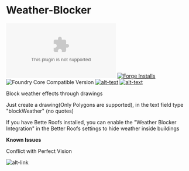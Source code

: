 # Weather-Blocker

![Latest Release Download Count](https://img.shields.io/github/downloads/theripper93/Weather-Blocker/latest/module.zip?color=2b82fc&label=DOWNLOADS&style=for-the-badge) [![Forge Installs](https://img.shields.io/badge/dynamic/json?label=Forge%20Installs&query=package.installs&suffix=%25&url=https%3A%2F%2Fforge-vtt.com%2Fapi%2Fbazaar%2Fpackage%2Fweatherblock&colorB=03ff1c&style=for-the-badge)](https://forge-vtt.com/bazaar#package=weatherblock) ![Foundry Core Compatible Version](https://img.shields.io/badge/dynamic/json.svg?url=https%3A%2F%2Fraw.githubusercontent.com%2Ftheripper93%2FWeather-Blocker%2Fmain%2Fmodule.json&label=Foundry%20Version&query=$.compatibleCoreVersion&colorB=orange&style=for-the-badge) [![alt-text](https://img.shields.io/badge/-Patreon-%23ff424d?style=for-the-badge)](https://www.patreon.com/theripper93) [![alt-text](https://img.shields.io/badge/-Discord-%235662f6?style=for-the-badge)](https://discord.gg/V9YD94AeY3)

Block weather effects through drawings

Just create a drawing(Only Polygons are supported), in the text field type "blockWeather" (no quotes)

If you have Bette Roofs installed, you can enable the "Weather Blocker Integration" in the Better Roofs settings to hide weather inside buildings

**Known Issues**

Conflict with Perfect Vision

![alt-link](https://github.com/theripper93/Weather-Blocker/raw/main/wiki/blockweather.png)
